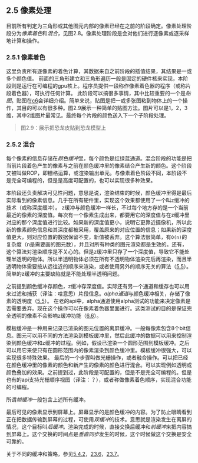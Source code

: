 ## 2.5 像素处理

目前所有判定为三角形或其他图元内部的像素已经在之前的阶段确定。像素处理阶段分为*像素着色*和*混合*，见图2.8。像素处理阶段是会对他们进行逐像素或逐采样地计算和操作。

### 2.5.1 像素着色

这里负责所有逐像素的着色计算，其数据来自之前阶段的插值结果，其结果是一或多个颜色值。
前面的三角形建立和三角形遍历一般是固定的硬件核来实现，本阶段则是运行在可编程的gpu核上。程序员提供一段称作像素着色器的程序（或称片段着色器），可执行任何计算。
此阶段可以搞很多事情，其中比较重要的一个是*贴图*。贴图在[c6]()会详细介绍。简单来说，贴图是把一或多张图粘到物体上的一个操作，其目的可以有很多种。图2.9展示一种简单的贴图方法。图片可以是1，2，3维，其中2维图片最常见。最终每个片段的颜色送入下一个子阶段处理。

> 图2.9：展示把恐龙皮贴到恐龙模型上

### 2.5.2 混合

每个像素的信息存储在*颜色缓冲*里，每个颜色是红绿蓝通道。混合阶段的功能是把当前片段着色产生的像素与之前在颜色缓冲里的像素结合产生新的颜色。这个阶段又被叫做ROP，即栅格运算，或渲染输出单元。与像素着色阶段不同，本阶段不是完全可编程的，但是是高度可配置的，也可以实现很多种效果。

本阶段还负责解决可见性问题，意思是说，渲染结束的时候，颜色缓冲里得是最后实际看到的像素信息。几乎在所有硬件里，实现这个效果都使用了一个叫z缓冲的技术（或称深度缓冲）。
z缓冲与颜色缓冲一样长，不过每个地方存的是一个当前最近的像素的深度值。每次有一个像素生成出来，都要用它的深度值与在z缓冲里对应的那个深度值进行比较。如果新的深度值更小，说明它更靠近摄像机，所以此新的像素颜色信息和其深度都被采用，覆盖原来的对应位置的信息；如果新的深度值更大，则对应位置的数据保留不变，新值被丢弃。这个算法很简单，有`O(n)`的复杂度（n是需要画的图元数），并且对所有种类的图元渲染都是生效的。还有，这个算法对渲染顺序是不关心的。但是z缓冲里只存了一个深度值，导致它不能处理半透明的物体。所以半透明物体必须在所有不透明物体渲染完后再渲染，而且半透明物体需要按从远往近的顺序来渲染，或者使用另外的顺序无关的算法（[5.5]()）。简单的z缓冲的主要缺陷就是不能处理半透明问题。

之前提到颜色缓冲存颜色，z缓冲存深度值。实际还有另一个通道和缓存也可以用来过滤和捕获（译注：啥意思）片段信息。*alpha通道*与颜色缓冲相关，存储了像素的透明度（[5.5]()）。
在老的api中，alpha通道使用alpha测试的功能来决定像素是否需要丢弃。现在这个操作可以在像素着色器里面进行。这类测试的目的是保证完全透明的像素不会影响z缓冲功能（[6.6]()）。

模板缓冲是一种用来记录已渲染的图元位置的离屏缓冲。一般每像素包含8个bit信息。图元可以用不同的方法渲染到模板缓冲里，然后此缓冲的数据可以用来控制渲染到颜色缓冲和z缓冲的过程。例如，假设已渲染一个圆形范围到模板缓冲。之后可以用它来使只有在圆形范围内的像素渲染到颜色缓冲里。模板缓冲很强大，可以实现很多特殊效果。
最后的一个步骤叫做光栅操作，或者融合操作。可以把已经在颜色缓冲里的像素的颜色和新产生的像素的颜色进行混合。可以实现例如透明或颜色叠加的效果。之前提到过，此阶段是可配置的，但是不是完全可编程的。但是也有的api支持光栅顺序视图（译注：？），或者称做像素着色顺序，实现混合功能的可编程。

所谓*帧缓冲*一般包含上述所有缓冲。

最后可见的像素显示到屏幕上。屏幕显示的是颜色缓冲的内容。为了防止眼睛看到正在把数据传输到屏幕的过程，可使用*双缓冲*的技术。意思就是渲染发生在离屏的情况，这个目标叫*后缓冲*。渲染完成的时候，直接交换后缓冲和*前缓冲*来把内容搞到屏幕上。这个交换的时间点是*垂直同步*发生的时候，这个时候做这个交换是安全可靠的。

关于不同的缓冲和策略，参见[5.4.2]()，[23.6]()，[23.7]()。